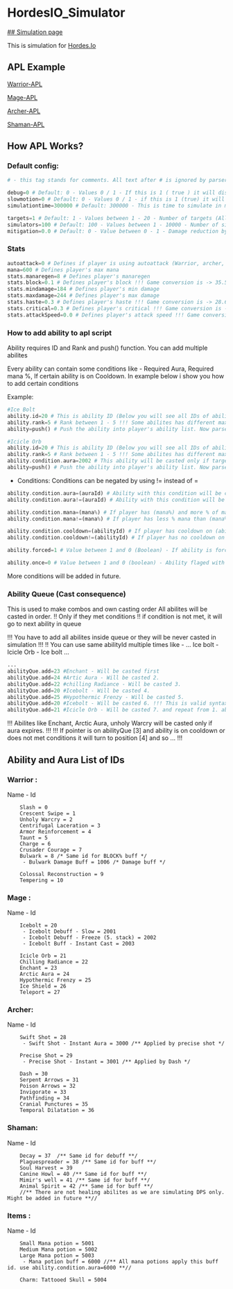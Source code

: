 # HordesIO_Simulator

<a href="https://quentis.itch.io/hordesio-simulationcraft"> ## Simulation page </a>

This is simulation for <a href="https://hordes.io"> Hordes.Io </a>

## APL Example

[Warrior-APL](https://github.com/Quentis/HordesIO_Simulator/blob/master/warrior.siml)

[Mage-APL](https://github.com/Quentis/HordesIO_Simulator/blob/master/mage.siml)

[Archer-APL](https://github.com/Quentis/HordesIO_Simulator/blob/master/archer.siml)

[Shaman-APL](https://github.com/Quentis/HordesIO_Simulator/blob/master/shaman.siml)


## How APL Works? 

### Default config: 

```php
# - this tag stands for comments. All text after # is ignored by parser at the line.

debug=0 # Default: 0 - Values 0 / 1 - If this is 1 ( true ) it will display debug text (simulation combat log)
slowmotion=0 # Default: 0 - Values 0 / 1 - if this is 1 (true) it will simulate game in real time
simulationtime=300000 # Default: 300000 - This is time to simulate in miliseconds

targets=1 # Default: 1 - Values between 1 - 20 - Number of targets (All AoE abilites will always hits all targets !!! Some AoE Abilites has limited max targets)
simulators=100 # Default: 100 - Values between 1 - 10000 - Number of simulators. Higher value will provide more precise results. !!!(More simulators can increase process time)
mitigation=0.0 # Default: 0 - Value between 0 - 1 - Damage reduction by % this is replace for target's defense
```

### Stats

```php
autoattack=0 # Defines if player is using autoattack (Warrior, archer, shaman) Mage is exception
mana=600 # Defines player's max mana
stats.manaregen=8 # Defines player's manaregen
stats.block=0.1 # Defines player's block !!! Game conversion is -> 35.5% block => 0.355 !!! 
stats.mindamage=184 # Defines player's min damage
stats.maxdamage=244 # Defines player's max damage
stats.haste=0.3 # Defines player's haste !!! Game conversion is -> 28.6% haste => 0.286 !!! 
stats.critical=0.3 # Defines player's critical !!! Game conversion is -> 20% critical => 0.20 !!! 
stats.attackSpeed=0.0 # Defines player's attack speed !!! Game conversion is -> 34 attack speed => 0.34 !!! 
```

### How to add ability to apl script
Ability requires ID and Rank and push() function. You can add multiple abilites

Every ability can contain some conditions like - Required Aura, Required mana %, If certain ability is on Cooldown. In example below i show you how to add certain conditions

Example: 
```php
#Ice Bolt
ability.id=20 # This is ability ID (Below you will see all IDs of abilites and auras)
ability.rank=5 # Rank between 1 - 5 !!! Some abilites has different max rank !!!
ability=push() # Push the ability into player's ability list. Now parser is looking for another ability

#Icicle Orb
ability.id=20 # This is ability ID (Below you will see all IDs of abilites and auras)
ability.rank=5 # Rank between 1 - 5 !!! Some abilites has different max rank !!!
ability.condition.aura=2002 # This ability will be casted only if target has aura 2002 => Ice bolt's freeze
ability=push() # Push the ability into player's ability list. Now parser is looking for another ability
```

- Conditions:
Conditions can be negated by using != instead of =
```php
ability.condition.aura=(auraId) # Ability with this condition will be casted only if target has aura (auraId)
ability.condition.aura!=(auraId) # Ability with this condition will be not casted if target has aura (auraId)

ability.condition.mana=(mana%) # If player has (mana%) and more % of mana
ability.condition.mana!=(mana%) # If player has less % mana than (mana%)

ability.condition.cooldown=(abilityId) # If player has cooldown on (abilityId) this ability will be casted
ability.condition.cooldown!=(abilityId) # If player has no cooldown on (abilityId) this ability will be casted

ability.forced=1 # Value between 1 and 0 (Boolean) - If ability is forced to cast even if aura is up

ability.once=0 # Value between 1 and 0 (boolean) - Ability flaged with once will cast only once for the simulation (once per simulator)
```
More conditions will be added in future.

### Ability Queue (Cast consequence)
This is used to make combos and own casting order
All abilites will be casted in order. !! Only if they met conditions !! if condition is not met, it will go to next ability in queue

!!! You have to add all abilites inside queue or they will be never casted in simulation !!!
!! You can use same abilityId multiple times like - ... Ice bolt - Icicle Orb - Ice bolt ...
```php
...
abilityQue.add=23 #Enchant - Will be casted first
abilityQue.add=24 #Artic Aura - Will be casted 2.
abilityQue.add=22 #chilling Radiance - Will be casted 3.
abilityQue.add=20 #Icebolt - Will be casted 4.
abilityQue.add=25 #Hypothermic Frenzy - Will be casted 5.
abilityQue.add=20 #Icebolt - Will be casted 6. !!! This is valid syntax
abilityQue.add=21 #Icicle Orb - Will be casted 7. and repeat from 1. ability (enchant)
```

!!! Abilites like Enchant, Arctic Aura, unholy Warcry will be casted only if aura expires. !!!
!!! If pointer is on abilityQue [3] and ability is on cooldown or does not met conditions it will turn to position [4] and so ... !!!

## Ability and Aura List of IDs

### Warrior :
Name - Id 
```code
    Slash = 0
    Crescent Swipe = 1
    Unholy Warcry = 2
    Centrifugal Laceration = 3
    Armor Reinforcement = 4
    Taunt = 5
    Charge = 6
    Crusader Courage = 7
    Bulwark = 8 /* Same id for BLOCK% buff */
     - Bulwark Damage Buff = 1006 /* Damage buff */

    Colossal Reconstruction = 9
    Tempering = 10
```

### Mage :
Name - Id 
```code
    Icebolt = 20
     - Icebolt Debuff - Slow = 2001
     - Icebolt Debuff - Freeze (5. stack) = 2002
     - Icebolt Buff - Instant Cast = 2003

    Icicle Orb = 21
    Chilling Radiance = 22
    Enchant = 23
    Arctic Aura = 24
    Hypothermic Frenzy = 25
    Ice Shield = 26
    Teleport = 27
```

### Archer: 
Name - Id 
```code
    Swift Shot = 28
     - Swift Shot - Instant Aura = 3000 /** Applied by precise shot */

    Precise Shot = 29
     - Precise Shot - Instant = 3001 /** Applied by Dash */

    Dash = 30
    Serpent Arrows = 31
    Poison Arrows = 32
    Invigorate = 33
    Pathfinding = 34
    Cranial Punctures = 35
    Temporal Dilatation = 36
```
### Shaman: 
Name - Id 
```code
    Decay = 37  /** Same id for debuff **/
    Plaguespreader = 38 /** Same id for buff **/
    Soul Harvest = 39
    Canine Howl = 40 /** Same id for buff **/
    Mimir's well = 41 /** Same id for buff **/
    Animal Spirit = 42 /** Same id for buff **/
    //** There are not healing abilites as we are simulating DPS only. Might be added in future **//
```

### Items :
Name - Id
```code
    Small Mana potion = 5001
    Medium Mana potion = 5002
    Large Mana potion = 5003
     - Mana potion buff = 6000 //** All mana potions apply this buff id. use ability.condition.aura=6000 **//

    Charm: Tattooed Skull = 5004
```
